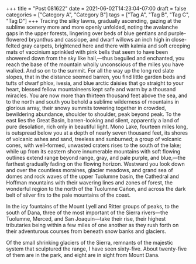 +++
title = "Post 081622"
date = 2021-06-02T14:23:04-07:00
draft = false
categories = ["Category A", "Category B"]
tags = ["Tag A", "Tag B", "Tag C", "Tag D"]
+++
Tracing the silky lawns, gradually ascending, gazing at the sublime scenery more and more openly unfolded, noting the avalanche gaps in the upper forests, lingering over beds of blue gentians and purple-flowered bryanthus and cassiope, and dwarf willows an inch high in close-felted gray carpets, brightened here and there with kalmia and soft creeping mats of vaccinium sprinkled with pink bells that seem to have been showered down from the sky like hail,—thus beguiled and enchanted, you reach the base of the mountain wholly unconscious of the miles you have walked. And so on to the summit. For all the way up the long red slate slopes, that in the distance seemed barren, you find little garden beds and tufts of dwarf phlox, ivesia, and blue arctic daisies that go straight to your heart, blessed fellow mountaineers kept safe and warm by a thousand miracles. You are now more than thirteen thousand feet above the sea, and to the north and south you behold a sublime wilderness of mountains in glorious array, their snowy summits towering together in crowded, bewildering abundance, shoulder to shoulder, peak beyond peak. To the east lies the Great Basin, barren-looking and silent, apparently a land of pure desolation, rich only in beautiful light. Mono Lake, fourteen miles long, is outspread below you at a depth of nearly seven thousand feet, its shores of volcanic ashes and sand, treeless and sunburned; a group of volcanic cones, with well-formed, unwasted craters rises to the south of the lake; while up from its eastern shore innumerable mountains with soft flowing outlines extend range beyond range, gray, and pale purple, and blue,—the farthest gradually fading on the flowing horizon. Westward you look down and over the countless moraines, glacier meadows, and grand sea of domes and rock waves of the upper Tuolumne basin, the Cathedral and Hoffman mountains with their wavering lines and zones of forest, the wonderful region to the north of the Tuolumne Cañon, and across the dark belt of silver firs to the pale mountains of the coast.

In the icy fountains of the Mount Lyell and Ritter groups of peaks, to the south of Dana, three of the most important of the Sierra rivers—the Tuolumne, Merced, and San Joaquin—take their rise, their highest tributaries being within a few miles of one another as they rush forth on their adventurous courses from beneath snow banks and glaciers.

Of the small shrinking glaciers of the Sierra, remnants of the majestic system that sculptured the range, I have seen sixty-five. About twenty-five of them are in the park, and eight are in sight from Mount Dana.
